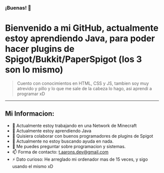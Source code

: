 ### ¡Buenas! 👋

# Bienvenido a mi GitHub, actualmente estoy aprendiendo Java, para poder hacer plugins de Spigot/Bukkit/PaperSpigot (los 3 son lo mismo)
> Cuento con conocimientos en HTML, CSS y JS, tambien soy muy atrevido y pillo y lo que me sale de la cabeza lo hago, asi aprendi a programar xD

----------------------------------------------
## Mi Informacion:
- 🔭 Actualmente estoy trabajando en una Network de Minecraft
- 🌱 Actualmente estoy aprendiendo Java
- 👯 Quisiera colaborar con buenos programadores de plugins de Spigot
- 🤔 Actualmente no estoy buscando ayuda en nada.
- 💬 Me puedes preguntar sobre programacion y sistemas.
- 📫 Forma de contacto: t.aarons.dev@gmail.com
- ⚡ Dato curioso: He arreglado mi ordenador mas de 15 veces, y sigo usando el mismo xD
